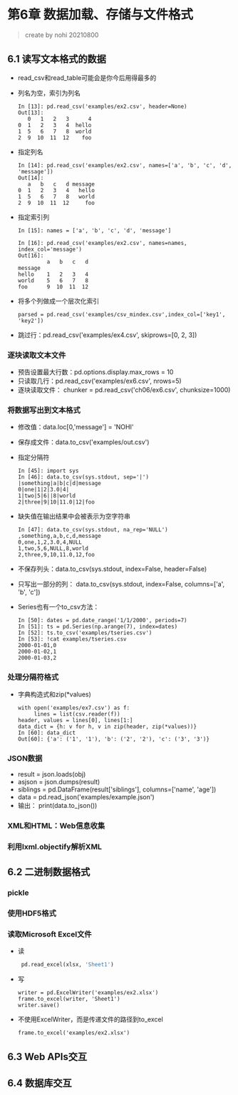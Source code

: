# 第6章 数据加载、存储与文件格式

> create by nohi 20210800

## 6.1 读写文本格式的数据

* read_csv和read_table可能会是你今后用得最多的

* 列名为空，索引为列名

  ```
  In [13]: pd.read_csv('examples/ex2.csv', header=None)
  Out[13]: 
     0   1   2   3      4
  0  1   2   3   4  hello
  1  5   6   7   8  world
  2  9  10  11  12    foo
  ```

* 指定列名

  ```
  In [14]: pd.read_csv('examples/ex2.csv', names=['a', 'b', 'c', 'd', 'message'])
  Out[14]: 
     a   b   c   d message
  0  1   2   3   4   hello
  1  5   6   7   8   world
  2  9  10  11  12     foo
  ```

* 指定索引列

  ```
  In [15]: names = ['a', 'b', 'c', 'd', 'message']
  
  In [16]: pd.read_csv('examples/ex2.csv', names=names, index_col='message')
  Out[16]: 
           a   b   c   d
  message               
  hello    1   2   3   4
  world    5   6   7   8
  foo      9  10  11  12
  ```

* 将多个列做成一个层次化索引

  ```
  parsed = pd.read_csv('examples/csv_mindex.csv',index_col=['key1', 'key2'])
  ```

* 跳过行：pd.read_csv('examples/ex4.csv', skiprows=[0, 2, 3])

### 逐块读取文本文件

* 预告设置最大行数：pd.options.display.max_rows = 10
* 只读取几行：pd.read_csv('examples/ex6.csv', nrows=5)
* 逐块读取文件：  chunker = pd.read_csv('ch06/ex6.csv', chunksize=1000)

### 将数据写出到文本格式

* 修改值：data.loc[0,'message'] = 'NOHI'

* 保存成文件：data.to_csv('examples/out.csv')

* 指定分隔符

  ```
  In [45]: import sys
  In [46]: data.to_csv(sys.stdout, sep='|')
  |something|a|b|c|d|message
  0|one|1|2|3.0|4|
  1|two|5|6||8|world
  2|three|9|10|11.0|12|foo
  ```

* 缺失值在输出结果中会被表示为空字符串

  ```
  In [47]: data.to_csv(sys.stdout, na_rep='NULL')
  ,something,a,b,c,d,message
  0,one,1,2,3.0,4,NULL
  1,two,5,6,NULL,8,world
  2,three,9,10,11.0,12,foo
  ```

* 不保存列头：data.to_csv(sys.stdout, index=False, header=False)

* 只写出一部分的列： data.to_csv(sys.stdout, index=False, columns=['a', 'b', 'c'])

* Series也有一个to_csv方法：

  ```
  In [50]: dates = pd.date_range('1/1/2000', periods=7)
  In [51]: ts = pd.Series(np.arange(7), index=dates)
  In [52]: ts.to_csv('examples/tseries.csv')
  In [53]: !cat examples/tseries.csv
  2000-01-01,0
  2000-01-02,1
  2000-01-03,2
  ```

### 处理分隔符格式

* 字典构造式和zip(*values)

  ```
  with open('examples/ex7.csv') as f:
       lines = list(csv.reader(f))
  header, values = lines[0], lines[1:]
  data_dict = {h: v for h, v in zip(header, zip(*values))}
  In [60]: data_dict
  Out[60]: {'a': ('1', '1'), 'b': ('2', '2'), 'c': ('3', '3')}
  ```

  

### JSON数据

* result = json.loads(obj)
* asjson = json.dumps(result)
* siblings = pd.DataFrame(result['siblings'], columns=['name', 'age'])
* data = pd.read_json('examples/example.json')
* 输出： print(data.to_json())

### XML和HTML：Web信息收集

### 利用lxml.objectify解析XML

## 6.2 二进制数据格式

### pickle

### 使用HDF5格式

### 读取Microsoft Excel文件

* 读

  ```python
   pd.read_excel(xlsx, 'Sheet1')
  ```

* 写

  ```
  writer = pd.ExcelWriter('examples/ex2.xlsx')
  frame.to_excel(writer, 'Sheet1')
  writer.save()
  ```

* 不使用ExcelWriter，而是传递文件的路径到to_excel

  ```
  frame.to_excel('examples/ex2.xlsx')
  ```

## 6.3 Web APIs交互

## 6.4 数据库交互

